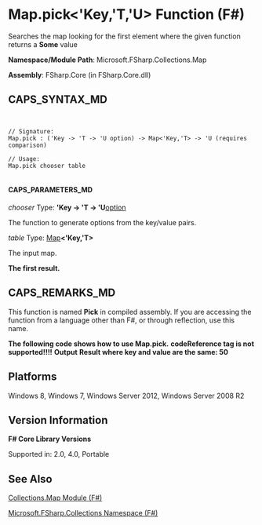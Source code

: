 # Map.pick<'Key,'T,'U> Function (F#)

Searches the map looking for the first element where the given function returns a **Some** value

**Namespace/Module Path**: Microsoft.FSharp.Collections.Map

**Assembly**: FSharp.Core (in FSharp.Core.dll)


## CAPS_SYNTAX_MD



```


// Signature:
Map.pick : ('Key -> 'T -> 'U option) -> Map<'Key,'T> -> 'U (requires comparison)

// Usage:
Map.pick chooser table


```



#### CAPS_PARAMETERS_MD
*chooser*
Type: **'Key -&gt; 'T -&gt; 'U**[option](http://msdn.microsoft.com/en-us/library/b08add48-34bf-4410-80a1-ef6a8daddc58)


The function to generate options from the key/value pairs.


*table*
Type: [Map](http://msdn.microsoft.com/en-us/library/975316ea-55e3-4987-9994-90897ad45664)**&lt;'Key,'T&gt;**


The input map.



**The first result.**
## CAPS_REMARKS_MD
This function is named **Pick** in compiled assembly. If you are accessing the function from a language other than F#, or through reflection, use this name.

**The following code shows how to use Map.pick.**
<b>codeReference tag is not supported!!!!</b>
**Output**
**Result where key and value are the same: 50**
## Platforms
Windows 8, Windows 7, Windows Server 2012, Windows Server 2008 R2


## Version Information
**F# Core Library Versions**

Supported in: 2.0, 4.0, Portable




## See Also
[Collections.Map Module &#40;F&#35;&#41;](Collections.Map+Module+%28F%23%29.md)

[Microsoft.FSharp.Collections Namespace &#40;F&#35;&#41;](Microsoft.FSharp.Collections+Namespace+%28F%23%29.md)

